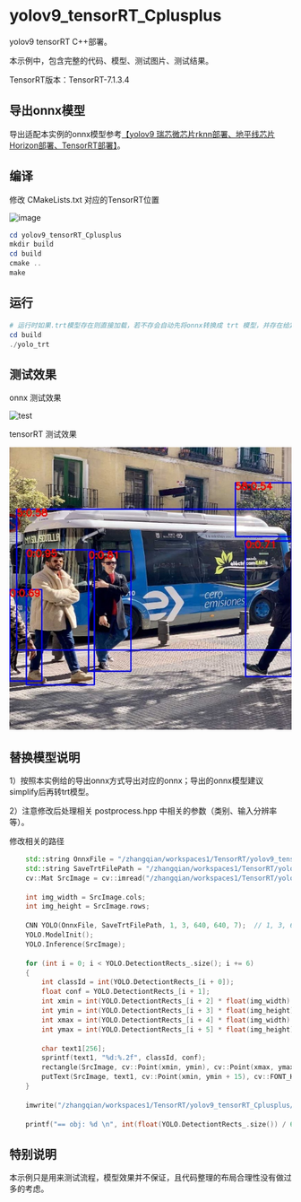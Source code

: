 # yolov9_tensorRT_Cplusplus

yolov9 tensorRT C++部署。

本示例中，包含完整的代码、模型、测试图片、测试结果。

TensorRT版本：TensorRT-7.1.3.4

## 导出onnx模型

导出适配本实例的onnx模型参考[【yolov9 瑞芯微芯片rknn部署、地平线芯片Horizon部署、TensorRT部署】](https://blog.csdn.net/zhangqian_1/article/details/136321979)。


## 编译

修改 CMakeLists.txt 对应的TensorRT位置

![image](https://github.com/cqu20160901/yolov9_tensorRT_Cplusplus/assets/22290931/cc1f7605-45d7-4583-88d3-d03db2cd6e9a)


```powershell
cd yolov9_tensorRT_Cplusplus
mkdir build
cd build
cmake ..
make
```

## 运行

```powershell
# 运行时如果.trt模型存在则直接加载，若不存会自动先将onnx转换成 trt 模型，并存在给定的位置，然后运行推理。
cd build
./yolo_trt
```

## 测试效果

onnx 测试效果

![test](https://github.com/cqu20160901/yolov9_tensorRT_Cplusplus/assets/22290931/0a91af3c-37b6-4827-8857-0f7ce95e7794)


tensorRT 测试效果

![image](https://github.com/cqu20160901/yolov9_tensorRT_Cplusplus/blob/main/images/result.jpg)


## 替换模型说明

1）按照本实例给的导出onnx方式导出对应的onnx；导出的onnx模型建议simplify后再转trt模型。

2）注意修改后处理相关 postprocess.hpp 中相关的参数（类别、输入分辨率等）。

修改相关的路径
```cpp
    std::string OnnxFile = "/zhangqian/workspaces1/TensorRT/yolov9_tensorRT_Cplusplus/models/yolov8n_ZQ.onnx";
    std::string SaveTrtFilePath = "/zhangqian/workspaces1/TensorRT/yolov9_tensorRT_Cplusplus/models/yolov8n_ZQ.trt";
    cv::Mat SrcImage = cv::imread("/zhangqian/workspaces1/TensorRT/yolov9_tensorRT_Cplusplus/images/test.jpg");

    int img_width = SrcImage.cols;
    int img_height = SrcImage.rows;

    CNN YOLO(OnnxFile, SaveTrtFilePath, 1, 3, 640, 640, 7);  // 1, 3, 640, 640, 7 前四个为模型输入的NCWH, 7为模型输出叶子节点的个数+1，（本示例中的onnx模型输出有6个叶子节点，再+1=7）
    YOLO.ModelInit();
    YOLO.Inference(SrcImage);

    for (int i = 0; i < YOLO.DetectiontRects_.size(); i += 6)
    {
        int classId = int(YOLO.DetectiontRects_[i + 0]);
        float conf = YOLO.DetectiontRects_[i + 1];
        int xmin = int(YOLO.DetectiontRects_[i + 2] * float(img_width) + 0.5);
        int ymin = int(YOLO.DetectiontRects_[i + 3] * float(img_height) + 0.5);
        int xmax = int(YOLO.DetectiontRects_[i + 4] * float(img_width) + 0.5);
        int ymax = int(YOLO.DetectiontRects_[i + 5] * float(img_height) + 0.5);

        char text1[256];
        sprintf(text1, "%d:%.2f", classId, conf);
        rectangle(SrcImage, cv::Point(xmin, ymin), cv::Point(xmax, ymax), cv::Scalar(255, 0, 0), 2);
        putText(SrcImage, text1, cv::Point(xmin, ymin + 15), cv::FONT_HERSHEY_SIMPLEX, 0.7, cv::Scalar(0, 0, 255), 2);
    }

    imwrite("/zhangqian/workspaces1/TensorRT/yolov9_tensorRT_Cplusplus/images/result.jpg", SrcImage);

    printf("== obj: %d \n", int(float(YOLO.DetectiontRects_.size()) / 6.0));

```

## 特别说明

本示例只是用来测试流程，模型效果并不保证，且代码整理的布局合理性没有做过多的考虑。

